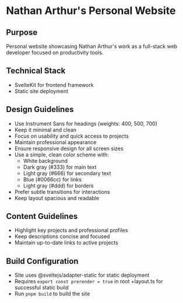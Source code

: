 # Nathan Arthur's Personal Website

## Purpose
Personal website showcasing Nathan Arthur's work as a full-stack web developer focused on productivity tools.

## Technical Stack
- SvelteKit for frontend framework
- Static site deployment

## Design Guidelines
- Use Instrument Sans for headings (weights: 400, 500, 700)
- Keep it minimal and clean
- Focus on usability and quick access to projects
- Maintain professional appearance
- Ensure responsive design for all screen sizes
- Use a simple, clean color scheme with:
  - White background
  - Dark gray (#333) for main text
  - Light gray (#666) for secondary text
  - Blue (#0066cc) for links
  - Light gray (#ddd) for borders
- Prefer subtle transitions for interactions
- Keep layout spacious and readable

## Content Guidelines
- Highlight key projects and professional profiles
- Keep descriptions concise and focused
- Maintain up-to-date links to active projects

## Build Configuration
- Site uses @sveltejs/adapter-static for static deployment
- Requires `export const prerender = true` in root +layout.ts for successful static build
- Run `pnpm build` to build the site
